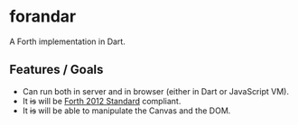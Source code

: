 # forandar

A Forth implementation in Dart.

## Features / Goals

- Can run both in server and in browser (either in Dart or JavaScript VM).
- It ~~is~~ will be [Forth 2012 Standard](http://forth-standard.org/) compliant.
- It ~~is~~ will be able to manipulate the Canvas and the DOM.

